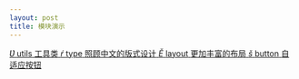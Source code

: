 ```yaml
---
layout: post
title: 模块演示
---
```


<div class="dib-box justify cube-modules">
  <a class="dib" href="{{ site.baseurl }}/demo/neat"><i class="iconfont">&#434;</i>
    <span class="name">utils</span>
    <span class="caption">工具类</span>
  </a>
  <a class="dib" href="{{ site.baseurl }}/demo/type"><i class="iconfont">&#341;</i>
    <span class="name">type</span>
    <span class="caption">照顾中文的版式设计</span>
  </a>
  <a class="dib" href="{{ site.baseurl }}/demo/layout"><i class="iconfont">&#276;</i>
    <span class="name">layout</span>
    <span class="caption">更加丰富的布局</span>
  </a>
  <a class="dib" href="{{ site.baseurl }}/demo/button"><i class="iconfont">&#353;</i>
    <span class="name">button</span>
    <span class="caption">自适应按钮</span>
  </a>
</div>
